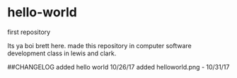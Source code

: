# hello-world
first repository


Its ya boi brett here. made this repository in computer software development class in lewis and clark.

##CHANGELOG
added hello world 10/26/17
added helloworld.png - 10/31/17
